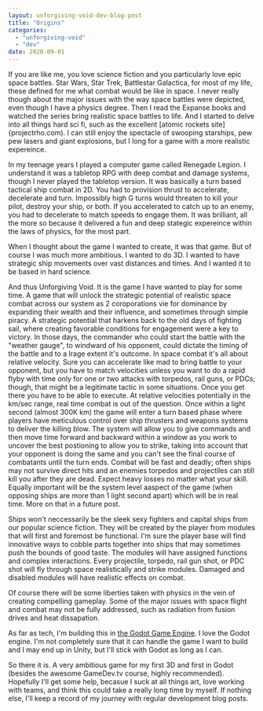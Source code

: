 ```yaml
---
layout: unforgiving-void-dev-blog-post
title: "Origins"
categories: 
  - "unforgiving-void"
  - "dev"
date: 2020-09-01
---
```

If you are like me, you love science fiction and you particularly love epic space battles.  Star Wars, Star Trek, Battlestar Galactica, for most of my life, these defined for me what combat would be like in space.  I never really though about the major issues with the way space battles were depicted, even though I have a physics degree.  Then I read the Expanse books and watched the series bring realistic space battles to life.  And I started to delve into all things hard sci fi, such as the excellent [atomic rockets site]{projectrho.com).  I can still enjoy the spectacle of swooping starships, pew pew lasers and giant explosions, but I long for a game with a more realistic expereince.

In my teenage years I played a computer game called Renegade Legion.  I understand it was a tabletop RPG with deep combat and damage systems, though I never played the tabletop version.  It was basically a turn based tactical ship combat in 2D.  You had to provision thrust to accelerate, decelerate and turn.  Impossibly high G turns would threaten to kill your pilot, destroy your ship, or both.  If you accelerated to catch up to an enemy, you had to decelerate to match speeds to engage them.  It was brilliant, all the more so because it delivered a fun and deep stategic expereince within the laws of physics, for the most part.

When I thought about the game I wanted to create, it was that game.  But of course I was much more ambitious.  I wanted to do 3D.  I wanted to have strategic ship movements over vast distances and times.  And I wanted it to be based in hard science.  

And thus Unforgiving Void.  It is the game I have wanted to play for some time.  A game that will unlock the strategic potential of realistic space combat across our system as 2 coroporations vie for dominance by expanding their wealth and their influence, and sometimes through simple piracy.  A strategic potential that harkens back to the old days of fighting sail, where creating favorable conditions for engagement were a key to victory.  In those days, the commander who could start the battle with the "weather gauge", to windward of his opponent, could dictate the timing of the battle and to a lrage extent it's outcome.  In space combat it's all about relative velocity.  Sure you can accelerate like mad to bring battle to your opponent, but you have to match velocities unless you want to do a rapid flyby with time only for one or two attacks with torpedos, rail guns, or PDCs; though, that might be a legitimate tactic in some situations.  Once you get there you have to be able to execute.  At relative velocities potentially in the km/sec range, real time combat is out of the question.  Once within a light second (almost 300K km) the game will enter a turn based phase where players have meticulous control over ship thrusters and weapons systems to deliver the killing blow.  The system will allow you to give commands and then move time forward and backward within a window as you work to uncover the best postioning to allow you to strike, taking into account that your opponent is doing the same and you can't see the final course of combatants until the turn ends.  Combat will be fast and deadly; often ships may not survive direct hits and an enemies torpedos and projectiles can still kill you after they are dead.  Expect heavy losses no matter what your skill.  Equally important will be the system level aaspect of the game (when opposing ships are more than 1 light second apart) which will be in real time.  More on that in a future post.

Ships won't neccessarily be the sleek sexy fighters and capital ships from our popular science fiction.  They will be created by the player from modules that will first and foremost be functional.  I'm sure the player base will find innovative ways to cobble parts together into ships that may sometimes push the bounds of good taste.  The modules will have assigned functions and complex interactions.  Every projectile, torpedo, rail gun shot, or PDC shot will fly through space realistically and strike modules.  Damaged and disabled modules will have realistic effects on combat.

Of course there will be some liberties taken with physics in the vein of creating compelling gameplay.  Some of the major issues with space flight and combat may not be fully addressed, such as radiation from fusion drives and heat dissapation.

As far as tech, I'm building this in [the Godot Game Engine](godotengine.org).  I love the Godot engine.  I'm not completely sure that it can handle the game I want to build and I may end up in Unity, but I'll stick with Godot as long as I can.  

So there it is.  A very ambitious game for my first 3D and first in Godot (besides the awesome GameDev.tv course, highly recommended).  Hopefully I'll get some help, becasue I suck at all things art, love working with teams, and think this could take a really long time by myself.  If nothing else, I'll keep a record of my journey with regular development blog posts.   
